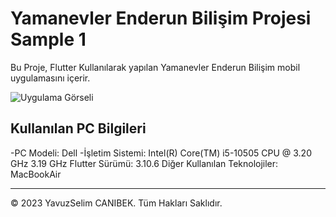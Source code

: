 # Yamanevler Enderun Bilişim Projesi Sample 1


Bu Proje, Flutter Kullanılarak yapılan Yamanevler Enderun Bilişim mobil uygulamasını içerir.

![Uygulama Görseli]()

## Kullanılan PC Bilgileri

-PC Modeli: Dell
-İşletim Sistemi: Intel(R) Core(TM) i5-10505 CPU @ 3.20 GHz 3.19 GHz
Flutter Sürümü: 3.10.6
Diğer Kullanılan Teknolojiler: MacBookAir
___

© 2023 YavuzSelim CANIBEK. Tüm Hakları Saklıdır.
